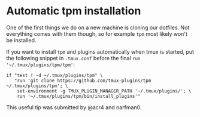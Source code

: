 # Automatic tpm installation

One of the first things we do on a new machine is cloning our dotfiles. Not everything comes with them though, so for example `tpm` most likely won't be installed.

If you want to install `tpm` and plugins automatically when tmux is started, put the following snippet in `.tmux.conf` before the final `run '~/.tmux/plugins/tpm/tpm'`:

```
if "test ! -d ~/.tmux/plugins/tpm" \
   "run 'git clone https://github.com/tmux-plugins/tpm ~/.tmux/plugins/tpm'; \
    set-environment -g TMUX_PLUGIN_MANAGER_PATH '~/.tmux/plugins/'; \
    run '~/.tmux/plugins/tpm/bin/install_plugins'"
```

This useful tip was submitted by @acr4 and narfman0.
